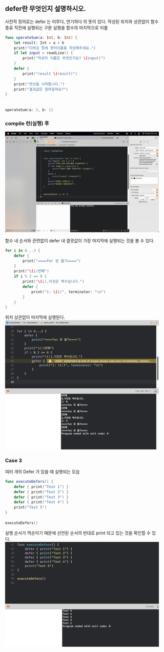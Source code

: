## defer란 무엇인지 설명하시오.

사전적 정의로는 defer 는 미루다, 연기하다 의 뜻이 있다.
작성된 위치와 상관없이 함수 종료 직전에 실행되는 구문
실행을 함수의 마지막으로 미룸 

```Swift
func operateSum(a: Int, b: Int) {
    let result: Int = a + b
    print("디버깅 창에 영어이름을 작성해주세요.")
    if let input = readLine() {
        print("작성자 이름은 무엇인가요? \(input)")
    }
    defer {
        print("result \(result)")
    }
    print("연산을 시작합니다.")
    print("결과값은 얼마일까요?")
}


operateSum(a: 3, b: 1)
```

### compile 런(실행) 후 
<img src="image/nat.Defer240107.gif">

함수 내 순서와 관련없이 defer 내 결괏값이 가장 마지막에 실행되는 것을 볼 수 있다.

```Swift
for i in 0...3 {
    defer {
        print("====for 문 돌기====")
    }
    print("\(i)번째")
    if i % 2 == 0 {
        print("\(i),이것은 짝수입니다.")
        defer {
            print("i: \(i)", terminator: "\n")
        }
    }
}

```

위치 상관없이 마지막에 실행된다.
<img src="image/defer2_240107.png">

### Case 3
여러 개의 Defer 가 있을 때 실행되는 모습
```Swift
func executeDefers() {
    defer { print("Test 1") }
    defer { print("Test 2") }
    defer { print("Test 3") }
    defer { print("Test 4") }
    print("Test 5")
}

executeDefers()
```
실행 순서가 역순이기 때문에 선언된 순서의 반대로 print 되고 있는 것을 확인할 수 있다.
<img src="image/defer03_240107.png">
